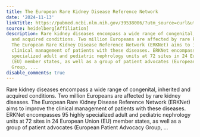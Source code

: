 ```yaml
---
title: The European Rare Kidney Disease Reference Network
date: '2024-11-13'
linkTitle: https://pubmed.ncbi.nlm.nih.gov/39538006/?utm_source=curl&utm_medium=rss&utm_campaign=pubmed-2&utm_content=1FakS-2QOkCT8HsMOQP1bCRQ4YzyumYOmxmF0moLsQ3dFB1E9V&fc=20220326224207&ff=20241114180137&v=2.18.0.post9+e462414
source: heidelberg[Affiliation]
description: Rare kidney diseases encompass a wide range of congenital, inherited
  and acquired conditions. Two million Europeans are affected by rare kidney diseases.
  The European Rare Kidney Disease Reference Network (ERKNet) aims to improve the
  clinical management of patients with these diseases. ERKNet encompasses 95 highly
  specialized adult and pediatric nephrology units at 72 sites in 24 European Union
  (EU) member states, as well as a group of patient advocates (European Patient Advocacy
  Group, ...
disable_comments: true
---
```

Rare kidney diseases encompass a wide range of congenital, inherited and acquired conditions. Two million Europeans are affected by rare kidney diseases. The European Rare Kidney Disease Reference Network (ERKNet) aims to improve the clinical management of patients with these diseases. ERKNet encompasses 95 highly specialized adult and pediatric nephrology units at 72 sites in 24 European Union (EU) member states, as well as a group of patient advocates (European Patient Advocacy Group, ...